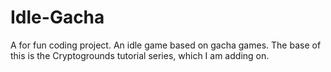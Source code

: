 # Idle-Gacha
A for fun coding project. An idle game based on gacha games.
The base of this is the Cryptogrounds tutorial series, which I am adding on.
